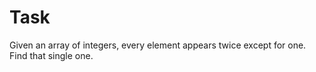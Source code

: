 # Task

Given an array of integers, every element appears twice except for one. Find that single one.
